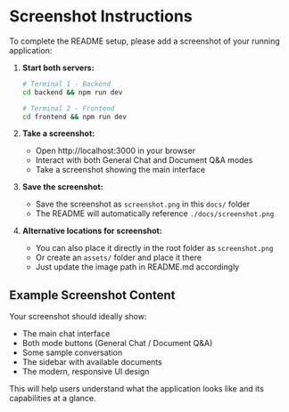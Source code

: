 # Screenshot Instructions

To complete the README setup, please add a screenshot of your running application:

1. **Start both servers:**
   ```bash
   # Terminal 1 - Backend
   cd backend && npm run dev
   
   # Terminal 2 - Frontend  
   cd frontend && npm run dev
   ```

2. **Take a screenshot:**
   - Open http://localhost:3000 in your browser
   - Interact with both General Chat and Document Q&A modes
   - Take a screenshot showing the main interface

3. **Save the screenshot:**
   - Save the screenshot as `screenshot.png` in this `docs/` folder
   - The README will automatically reference `./docs/screenshot.png`

4. **Alternative locations for screenshot:**
   - You can also place it directly in the root folder as `screenshot.png`
   - Or create an `assets/` folder and place it there
   - Just update the image path in README.md accordingly

## Example Screenshot Content

Your screenshot should ideally show:
- The main chat interface
- Both mode buttons (General Chat / Document Q&A)
- Some sample conversation
- The sidebar with available documents
- The modern, responsive UI design

This will help users understand what the application looks like and its capabilities at a glance. 